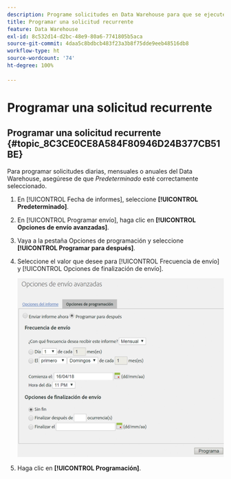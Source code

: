 ```yaml
---
description: Programe solicitudes en Data Warehouse para que se ejecuten de forma repetida.
title: Programar una solicitud recurrente
feature: Data Warehouse
exl-id: 8c532d14-d2bc-48e9-80a6-7741805b5aca
source-git-commit: 4daa5c8bdbcb483f23a3b8f75dde9eeb48516db8
workflow-type: ht
source-wordcount: '74'
ht-degree: 100%

---
```


# Programar una solicitud recurrente

## Programar una solicitud recurrente {#topic_8C3CE0CE8A584F80946D24B377CB51BE}

Para programar solicitudes diarias, mensuales o anuales del Data Warehouse, asegúrese de que *Predeterminado* esté correctamente seleccionado.

1. En [!UICONTROL Fecha de informes], seleccione **[!UICONTROL Predeterminado]**.

1. En [!UICONTROL Programar envío], haga clic en **[!UICONTROL Opciones de envío avanzadas]**.

1. Vaya a la pestaña Opciones de programación y seleccione **[!UICONTROL Programar para después]**.
1. Seleccione el valor que desee para [!UICONTROL Frecuencia de envío] y [!UICONTROL Opciones de finalización de envío].

   ![](assets/dw_schedule.png)

1. Haga clic en **[!UICONTROL Programación]**.
